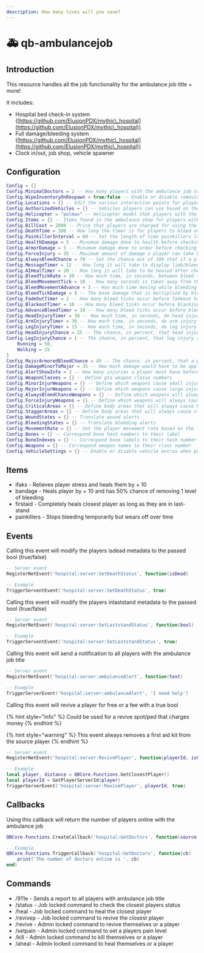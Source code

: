 ```yaml
---
description: How many lives will you save?
---
```


# 🚑 qb-ambulancejob

## Introduction

This resource handles all the job functionality for the ambulance job title + more!

It includes:

* Hospital bed check-in system ([https://github.com/ElusionPDX/mythic\_hospital](https://github.com/ElusionPDX/mythic\_hospital))
* Full damage/bleeding system ([https://github.com/ElusionPDX/mythic\_hospital](https://github.com/ElusionPDX/mythic\_hospital))
* Clock in/out, job shop, vehicle spawner

## Configuration

```lua
Config = {}
Config.MinimalDoctors = 2 -- How many players with the ambulance job to prevent the hospital check-in system from being used
Config.WipeInventoryOnRespawn = true/false -- Enable or disable removing all the players items when they respawn at the hospital
Config.Locations = {} -- Edit the various interaction points for players or create new ones
Config.AuthorizedVehicles = {} -- Vehicles players can use based on their ambulance job grade level
Config.Helicopter = "polmav" -- Helicopter model that players with the ambulance job can use
Config.Items = {} -- Items found in the ambulance shop for players with the ambulance job to purchase
Config.BillCost = 2000 -- Price that players are charged for using the hospital check-in system
Config.DeathTime = 300 -- How long the timer is for players to bleed out completely and respawn at the hospital
Config.PainkillerInterval = 60 -- Set the length of time painkillers last (per one)
Config.HealthDamage = 5 -- Minumum damage done to health before checking for injuries
Config.ArmorDamage = 5 -- Minumum damage done to armor before checking for injuries
Config.ForceInjury = 35 -- Maximum amount of damage a player can take before limb damage & effects are forced to occur
Config.AlwaysBleedChance = 70 -- Set the chance out of 100 that if a player is hit with a weapon, that also has a random chance, it will cause bleeding
Config.MessageTimer = 12 -- How long it will take to display limb/bleed message
Config.AIHealTimer = 20 -- How long it will take to be healed after checking in, in seconds
Config.BleedTickRate = 30 -- How much time, in seconds, between bleed ticks
Config.BleedMovementTick = 10 -- How many seconds is taken away from the bleed tick rate if the player is walking, jogging, or sprinting
Config.BleedMovementAdvance = 3 -- How much time moving while bleeding adds
Config.BleedTickDamage = 8 -- The base damage that is multiplied by bleed level everytime a bleed tick occurs
Config.FadeOutTimer = 2 -- How many bleed ticks occur before fadeout happens
Config.BlackoutTimer = 10 -- How many bleed ticks occur before blacking out
Config.AdvanceBleedTimer = 10 -- How many bleed ticks occur before bleed level increases
Config.HeadInjuryTimer = 30 -- How much time, in seconds, do head injury effects chance occur
Config.ArmInjuryTimer = 30 -- How much time, in seconds, do arm injury effects chance occur
Config.LegInjuryTimer = 15 -- How much time, in seconds, do leg injury effects chance occur
Config.HeadInjuryChance = 25 -- The chance, in percent, that head injury side-effects get applied
Config.LegInjuryChance = { -- The chance, in percent, that leg injury side-effects get applied
    Running = 50,
    Walking = 15
}
Config.MajorArmoredBleedChance = 45 -- The chance, in percent, that a player will get a bleed effect when taking heavy damage while wearing armor
Config.DamageMinorToMajor = 35 -- How much damage would have to be applied for a minor weapon to be considered a major damage event. Put this at 100 if you want to disable it
Config.AlertShowInfo = 2 -- How many injuries a player must have before being alerted about them
Config.WeaponClasses = {} -- Define gta weapon classe numbers
Config.MinorInjurWeapons = {} -- Define which weapons cause small injuries
Config.MajorInjurWeapons = {} -- Define which weapons cause large injuries
Config.AlwaysBleedChanceWeapons = {} -- Define which weapons will always cause bleedign
Config.ForceInjuryWeapons = {} -- Define which weapons will always cause injuries
Config.CriticalAreas = {} -- Define body areas that will always cause bleeding if wearing armor or not
Config.StaggerAreas = {} -- Define body areas that will always cause staggering if wearing armor or not
Config.WoundStates = {} -- Translate wound alerts
Config.BleedingStates = {} -- Translate bleeding alerts
Config.MovementRate = {} -- Set the player movement rate based on the level of damage they have
Config.Bones = {} -- Correspond bone hash numbers to their label
Config.BoneIndexes = {} -- Correspond bone labels to their hash number
Config.Weapons = {} -- Correspond weapon names to their class number
Config.VehicleSettings = {} -- Enable or disable vehicle extras when pulling them from the ambulance job vehicle spawner
```

## Items

* ifaks - Relieves player stress and heals them by + 10
* bandage - Heals player by + 10 and has 50% chance of removing 1 level of bleeding
* firstaid - Completely heals closest player as long as they are in last-stand
* painkillers - Stops bleeding temporarily but wears off over time

## Events

Calling this event will modify the players isdead metadata to the passed bool (true/false)

```lua
-- Server event
RegisterNetEvent('hospital:server:SetDeathStatus', function(isDead)

-- Example
TriggerServentEvent('hospital:server:SetDeathStatus', true)
```

Calling this event will modify the players inlaststand metadata to the passed bool (true/false)

```lua
-- Server event
RegisterNetEvent('hospital:server:SetLaststandStatus', function(bool)

-- Example
TriggerServentEvent('hospital:server:SetLaststandStatus', true)
```

Calling this event will send a notification to all players with the ambulance job title

```lua
-- Server event
RegisterNetEvent('hospital:server:ambulanceAlert', function(text)

-- Example
TriggerServerEvent('hospital:server:ambulanceAlert', 'I need help')
```

Calling this event will revive a player for free or a fee with a true bool

{% hint style="info" %}
Could be used for a revive spot/ped that charges money
{% endhint %}

{% hint style="warning" %}
This event always removes a first aid kit from the source player
{% endhint %}

```lua
-- Server event
RegisterNetEvent('hospital:server:RevivePlayer', function(playerId, isOldMan)

-- Example
local player, distance = QBCore.Functions.GetClosestPlayer()
local playerId = GetPlayerServerId(player)
TriggerServerEvent('hospital:server:RevivePlayer', playerId, true)
```

## Callbacks

Using this callback will return the number of players online with the ambulance job

```lua
QBCore.Functions.CreateCallback('hospital:GetDoctors', function(source, cb)

-- Example
QBCore.Functions.TriggerCallback('hospital:GetDoctors', function(cb)
    print('The number of doctors online is '..cb)
end)
```

## Commands

* /911e - Sends a report to all players with ambulance job title
* /status - Job locked command to check the closest players status
* /heal - Job locked command to heal the closest player
* /revivep - Job locked command to revive the closest player
* /revive - Admin locked command to revive themselves or a player
* /setpain - Admin locked command to set a players pain level
* /kill - Admin locked command to kill themselves or a player
* /aheal - Admin locked command to heal themselves or a player
